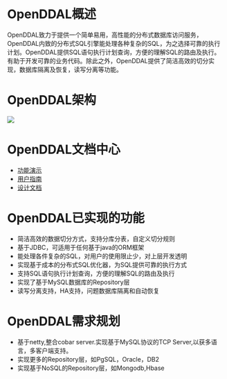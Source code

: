 # OpenDDAL概述
OpenDDAL致力于提供一个简单易用，高性能的分布式数据库访问服务，OpenDDAL内致的分布式SQL引擎能处理各种复杂的SQL，为之选择可靠的执行计划。OpenDDAL提供SQL语句执行计划查询，方便的理解SQL的路由及执行。有助于开发可靠的业务代码。除此之外，OpenDDAL提供了简洁高效的切分实现，数据库隔离及恢复，读写分离等功能。

# OpenDDAL架构
![](https://raw.githubusercontent.com/wplatform/blog/master/assets/openddal_main/architecture.png)


# OpenDDAL文档中心
- [功能演示](https://github.com/wplatform/blog/blob/master/posts/openddal-func-showcase.md)
- [用户指南](https://github.com/wplatform/blog/blob/master/posts/openddal-guide.md)
- [设计文档](https://github.com/wplatform/blog/blob/master/posts/openddal-design.md)

# OpenDDAL已实现的功能
- 简洁高效的数据切分方式，支持分库分表，自定义切分规则
- 基于JDBC，可适用于任何基于java的ORM框架
- 能处理各件复杂的SQL，对用户的使用限止少，对上层开发透明
- 实现基于成本的分布式SQL优化器，为SQL提供可靠的执行方式
- 支持SQL语句执行计划查询，方便的理解SQL的路由及执行
- 实现了基于MySQL数据库的Repository层
- 读写分离支持，HA支持，问题数据库隔离和自动恢复

# OpenDDAL需求规划
- 基于netty,整合cobar server.实现基于MySQL协议的TCP Server,以获多语言，多客户端支持。
- 实现更多的Repository层，如PgSQL，Oracle，DB2
- 实现基于NoSQL的Repository层，如Mongodb,Hbase 

